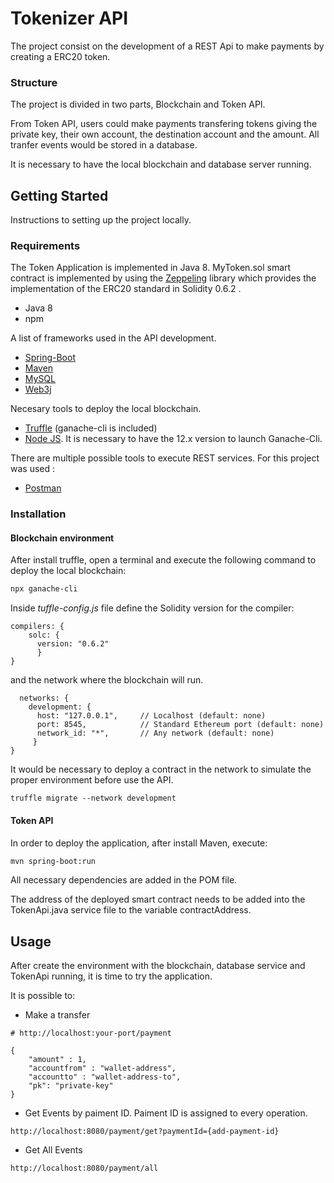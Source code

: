 # Tokenizer API

The project consist on the development of a REST Api to make payments by creating a ERC20 token.
### Structure

The project is divided in two parts, Blockchain and Token API.

From Token API, users could make payments transfering tokens giving the private key, their own account, the destination account and the amount. All tranfer events would be stored in a database.

It is necessary to have the local blockchain and database server running.


## Getting Started
Instructions to setting up the project locally. 

### Requirements
The Token Application is implemented in Java 8. MyToken.sol smart contract is implemented by using the [Zeppeling]() library which provides the implementation of the ERC20 standard in Solidity 0.6.2 .

* Java 8
* npm

A list of frameworks used in the API development.
* [Spring-Boot](https://spring.io/projects/spring-boot)
* [Maven](https://maven.apache.org/)
* [MySQL](https://www.mysql.com/)
* [Web3j](https://docs.web3j.io/)

Necesary tools to deploy the local blockchain.
* [Truffle](https://www.trufflesuite.com/truffle) (ganache-cli is included)
* [Node JS](https://nodejs.org/es/download/releases/). It is necessary to have the 12.x version to launch Ganache-Cli.

There are multiple possible tools to execute REST services. For this project was used :
* [Postman](https://www.postman.com/) 

### Installation

#### Blockchain environment
After install truffle, open a terminal and execute the following command to deploy the local blockchain:

```sh
npx ganache-cli
```
Inside _tuffle-config.js_ file define the Solidity version for the compiler:

```
compilers: {
    solc: {
      version: "0.6.2"
      }
}
```
and the network where the blockchain will run.

```
  networks: {
    development: {
	  host: "127.0.0.1",     // Localhost (default: none)
      port: 8545,            // Standard Ethereum port (default: none)
      network_id: "*",       // Any network (default: none)
     }
}
```
It would be necessary to deploy a contract in the network to simulate the proper environment before use the API.
```
truffle migrate --network development
```




#### Token API
In order to deploy the application, after install Maven, execute:

```sh
mvn spring-boot:run
```
All necessary dependencies are added in the POM file.

The address of the deployed smart contract needs to be added into the TokenApi.java service file to the variable contractAddress.

## Usage

After create the environment with the blockchain, database service and TokenApi running, it is time to try the application.

It is possible to:
* Make a transfer

```
# http://localhost:your-port/payment

{
    "amount" : 1,
    "accountfrom" : "wallet-address",
    "accountto" : "wallet-address-to",
    "pk": "private-key"
}
```
* Get Events by paiment ID. Paiment ID is assigned to every operation.
```
http://localhost:8080/payment/get?paymentId={add-payment-id}
```

* Get All Events
```
http://localhost:8080/payment/all

```